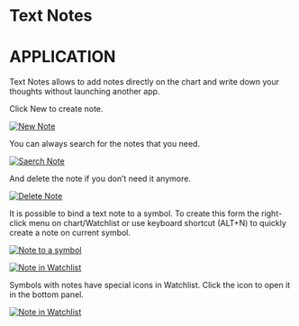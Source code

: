 # Text Notes


# APPLICATION

Text Notes allows to add notes directly on the chart and write down your thoughts without launching another app.

Click New to create note.

[![New Note](https://wiki-pics.tradingview.com/tv/public/8/88/NewNote.png)](https://www.tradingview.com/wiki/File:NewNote.png "New Note")

You can always search for the notes that you need.

[![Saerch Note](https://wiki-pics.tradingview.com/tv/public/8/86/SearchNote.png)](https://www.tradingview.com/wiki/File:SearchNote.png "Saerch Note")

And delete the note if you don’t need it anymore.

[![Delete Note](https://wiki-pics.tradingview.com/tv/public/d/d6/DeleteNote.png)](https://www.tradingview.com/wiki/File:DeleteNote.png "Delete Note")

  
It is possible to bind a text note to a symbol. To create this form the right-click menu on chart/Watchlist or use keyboard shortcut (ALT+N) to quickly create a note on current symbol.

[![Note to a symbol](https://wiki-pics.tradingview.com/tv/public/7/71/NoteChart.png)](https://www.tradingview.com/wiki/File:NoteChart.png "Note to a symbol")

[![Note in Watchlist](https://wiki-pics.tradingview.com/tv/public/e/ed/NoteWatchlist.png)](https://www.tradingview.com/wiki/File:NoteWatchlist.png "Note in Watchlist")

Symbols with notes have special icons in Watchlist. Click the icon to open it in the bottom panel.

[![Note in Watchlist](https://wiki-pics.tradingview.com/tv/public/d/d8/WatchlistNote.png)](https://www.tradingview.com/wiki/File:WatchlistNote.png "Note in Watchlist")